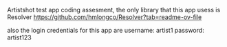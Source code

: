 Artistshot test app coding assesment, the only library that this app usess is Resolver 
https://github.com/hmlongco/Resolver?tab=readme-ov-file

also the login credentials for this app are 
username: artist1
password: artist123
